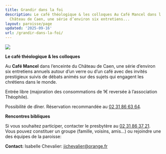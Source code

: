 ```yaml
---
title: Grandir dans la foi
description: Le café théologique & les colloques Au Café Mancel dans l’enceinte du
  Château de Caen, une série d’environ six entretiens...
layout: paroisse/page
updated: '2025-09-16'
url: /grandir-dans-la-foi/
---
```


![](https://bonpasteurcaen.wordpress.com/wp-content/uploads/2025/09/capture-decran-2025-09-11-a-22.25.43.png?w=748)

**Le café théologique & les colloques**

Au **Café Mancel** dans l’enceinte du Château de Caen, une série d’environ six entretiens annuels autour d’un verre ou d’un café avec des invités prestigieux suivis de débats animés sur des sujets qui engagent les chrétiens dans le monde.

Entrée libre (majoration des consommations de 1€ reversée à l’association Théophile).

Possibilité de dîner. Réservation recommandée au [02 31 86 63 64](tel:+33231866364). 

**Rencontres bibliques**

Si vous souhaitez participer, contacter le presbytère au [02 31 86 37 21](tel:+33231863721). Vous pouvez constituer un groupe (famille, voisins, amis…) ou rejoindre une des équipes de la paroisse:

**Contact:** Isabelle Chevalier: [jichevalier@orange.fr](mailto:jichevalier@orange.fr)